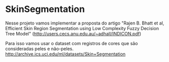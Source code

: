 SkinSegmentation
================

Nesse projeto vamos implementar a proposta do artigo "Rajen B. Bhatt et al, Efficient Skin Region Segmentation using Low 
Complexity Fuzzy Decision Tree Model" (http://users.cecs.anu.edu.au/~adhall/INDICON.pdf)

Para isso vamos usar o dataset com registros de cores que são consideradas peles e não-peles. http://archive.ics.uci.edu/ml/datasets/Skin+Segmentation
